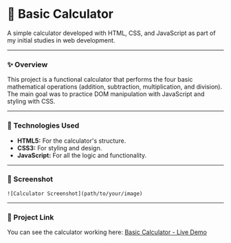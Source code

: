 # 🧮 Basic Calculator

A simple calculator developed with HTML, CSS, and JavaScript as part of my initial studies in web development.

---

### ✨ Overview

This project is a functional calculator that performs the four basic mathematical operations (addition, subtraction, multiplication, and division). The main goal was to practice DOM manipulation with JavaScript and styling with CSS.

---

### 🚀 Technologies Used

-   **HTML5:** For the calculator's structure.
-   **CSS3:** For styling and design.
-   **JavaScript:** For all the logic and functionality.

---

### 📸 Screenshot

`![Calculator Screenshot](path/to/your/image)`

---

### 🔗 Project Link

You can see the calculator working here: [Basic Calculator - Live Demo](YOUR_PROJECT_GITHUB_PAGES_URL)
